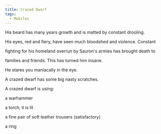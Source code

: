 ```yaml
---
title: Crazed Dwarf
tags:
  - Mobiles
---
```

His beard has many years growth and is matted by constant drooling.

His eyes, red and fiery, have seen much bloodshed and violence. Constant

fighting for his homeland overrun by Sauron's armies has brought death
to

families and friends. This has turned him insane.

He stares you maniacally in the eye.

A crazed dwarf has some big nasty scratches.

A crazed dwarf is using:

<wielded> a warhammer

<held> a torch; it is lit

<worn on legs> a fine pair of soft leather trousers (satisfactory)

<worn on finger> a ring
